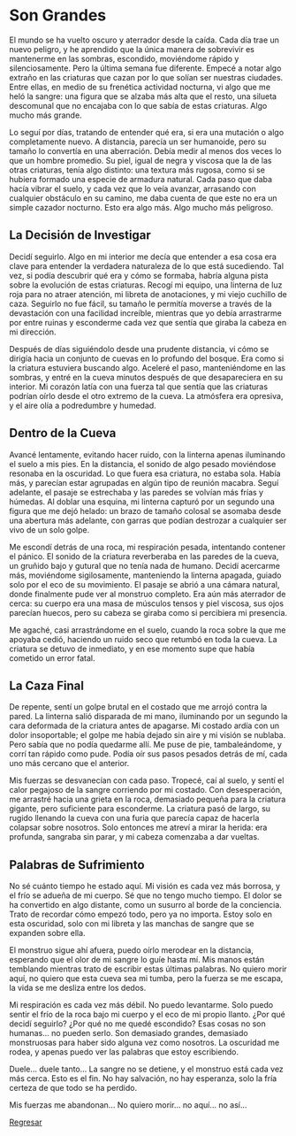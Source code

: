 # Son Grandes

El mundo se ha vuelto oscuro y aterrador desde la caída. Cada día trae un nuevo peligro, y he aprendido que la única manera de sobrevivir es mantenerme en las sombras, escondido, moviéndome rápido y silenciosamente. Pero la última semana fue diferente. Empecé a notar algo extraño en las criaturas que cazan por lo que solían ser nuestras ciudades. Entre ellas, en medio de su frenética actividad nocturna, vi algo que me heló la sangre: una figura que se alzaba más alta que el resto, una silueta descomunal que no encajaba con lo que sabía de estas criaturas. Algo mucho más grande.

Lo seguí por días, tratando de entender qué era, si era una mutación o algo completamente nuevo. A distancia, parecía un ser humanoide, pero su tamaño lo convertía en una aberración. Debía medir al menos dos veces lo que un hombre promedio. Su piel, igual de negra y viscosa que la de las otras criaturas, tenía algo distinto: una textura más rugosa, como si se hubiera formado una especie de armadura natural. Cada paso que daba hacía vibrar el suelo, y cada vez que lo veía avanzar, arrasando con cualquier obstáculo en su camino, me daba cuenta de que este no era un simple cazador nocturno. Esto era algo más. Algo mucho más peligroso.

## La Decisión de Investigar

Decidí seguirlo. Algo en mi interior me decía que entender a esa cosa era clave para entender la verdadera naturaleza de lo que está sucediendo. Tal vez, si podía descubrir qué era y cómo se formaba, habría alguna pista sobre la evolución de estas criaturas. Recogí mi equipo, una linterna de luz roja para no atraer atención, mi libreta de anotaciones, y mi viejo cuchillo de caza. Seguirlo no fue fácil, su tamaño le permitía moverse a través de la devastación con una facilidad increíble, mientras que yo debía arrastrarme por entre ruinas y esconderme cada vez que sentía que giraba la cabeza en mi dirección.

Después de días siguiéndolo desde una prudente distancia, vi cómo se dirigía hacia un conjunto de cuevas en lo profundo del bosque. Era como si la criatura estuviera buscando algo. Aceleré el paso, manteniéndome en las sombras, y entré en la cueva minutos después de que desapareciera en su interior. Mi corazón latía con una fuerza tal que sentía que las criaturas podrían oírlo desde el otro extremo de la cueva. La atmósfera era opresiva, y el aire olía a podredumbre y humedad.

## Dentro de la Cueva

Avancé lentamente, evitando hacer ruido, con la linterna apenas iluminando el suelo a mis pies. En la distancia, el sonido de algo pesado moviéndose resonaba en la oscuridad. Lo que fuera esa criatura, no estaba sola. Había más, y parecían estar agrupadas en algún tipo de reunión macabra. Seguí adelante, el pasaje se estrechaba y las paredes se volvían más frías y húmedas. Al doblar una esquina, mi linterna capturó por un segundo una figura que me dejó helado: un brazo de tamaño colosal se asomaba desde una abertura más adelante, con garras que podían destrozar a cualquier ser vivo de un solo golpe.

Me escondí detrás de una roca, mi respiración pesada, intentando contener el pánico. El sonido de la criatura reverberaba en las paredes de la cueva, un gruñido bajo y gutural que no tenía nada de humano. Decidí acercarme más, moviéndome sigilosamente, manteniendo la linterna apagada, guiado solo por el eco de su movimiento. El pasaje se abrió a una cámara natural, donde finalmente pude ver al monstruo completo. Era aún más aterrador de cerca: su cuerpo era una masa de músculos tensos y piel viscosa, sus ojos parecían huecos, pero su cabeza se giraba como si percibiera mi presencia.

Me agaché, casi arrastrándome en el suelo, cuando la roca sobre la que me apoyaba cedió, haciendo un ruido seco que retumbó en toda la cueva. La criatura se detuvo de inmediato, y en ese momento supe que había cometido un error fatal.

## La Caza Final

De repente, sentí un golpe brutal en el costado que me arrojó contra la pared. La linterna salió disparada de mi mano, iluminando por un segundo la cara deformada de la criatura antes de apagarse. Mi costado ardía con un dolor insoportable; el golpe me había dejado sin aire y mi visión se nublaba. Pero sabía que no podía quedarme allí. Me puse de pie, tambaleándome, y corrí tan rápido como pude. Podía oír sus pasos pesados detrás de mí, cada uno más cercano que el anterior.

Mis fuerzas se desvanecían con cada paso. Tropecé, caí al suelo, y sentí el calor pegajoso de la sangre corriendo por mi costado. Con desesperación, me arrastré hacia una grieta en la roca, demasiado pequeña para la criatura gigante, pero suficiente para esconderme. La criatura pasó de largo, su rugido llenando la cueva con una furia que parecía capaz de hacerla colapsar sobre nosotros. Solo entonces me atreví a mirar la herida: era profunda, sangraba sin parar, y mi cabeza comenzaba a dar vueltas.

## Palabras de Sufrimiento

No sé cuánto tiempo he estado aquí. Mi visión es cada vez más borrosa, y el frío se adueña de mi cuerpo. Sé que no tengo mucho tiempo. El dolor se ha convertido en algo distante, como un susurro al borde de la conciencia. Trato de recordar cómo empezó todo, pero ya no importa. Estoy solo en esta oscuridad, solo con mi libreta y las manchas de sangre que se expanden sobre ella.

El monstruo sigue ahí afuera, puedo oírlo merodear en la distancia, esperando que el olor de mi sangre lo guíe hasta mí. Mis manos están temblando mientras trato de escribir estas últimas palabras. No quiero morir aquí, no quiero que esta cueva sea mi tumba, pero la fuerza se me escapa, la vida se me desliza entre los dedos.

Mi respiración es cada vez más débil. No puedo levantarme. Solo puedo sentir el frío de la roca bajo mi cuerpo y el eco de mi propio llanto. ¿Por qué decidí seguirlo? ¿Por qué no me quedé escondido? Esas cosas no son humanas... no pueden serlo. Son demasiado grandes, demasiado monstruosas para haber sido alguna vez como nosotros. La oscuridad me rodea, y apenas puedo ver las palabras que estoy escribiendo.

Duele... duele tanto... La sangre no se detiene, y el monstruo está cada vez más cerca. Esto es el fin. No hay salvación, no hay esperanza, solo la fría certeza de que todo se ha perdido.

Mis fuerzas me abandonan... No quiero morir... no aquí... no así...

[Regresar](/blog.md)